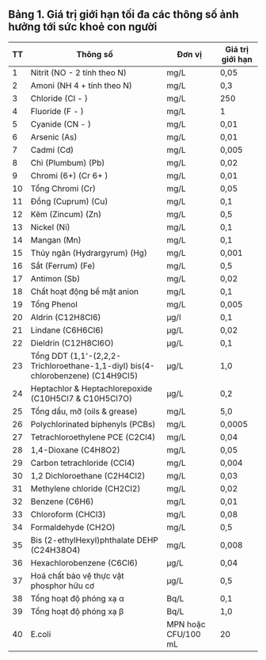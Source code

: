 ## Bảng 1. Giá trị giới hạn tối đa các thông số ảnh hưởng tới sức khoẻ con người

|   TT | Thông số                    | Đơn vị   | Giá trị giới hạn   |
|------|-----------------------------|----------|--------------------|
|    1 | Nitrit (NO - 2 tính theo N) | mg/L     | 0,05               |
|    2 | Amoni (NH 4 + tính theo N)  | mg/L     | 0,3                |
|    3 | Chloride (Cl - )            | mg/L     | 250                |
|    4 | Fluoride (F - )             | mg/L     | 1                  |
|   5 | Cyanide (CN - )                                                                 | mg/L                | 0,01   |
|   6 | Arsenic (As)                                                                    | mg/L                | 0,01   |
|   7 | Cadmi (Cd)                                                                      | mg/L                | 0,005  |
|   8 | Chì (Plumbum) (Pb)                                                              | mg/L                | 0,02   |
|   9 | Chromi (6+) (Cr 6+ )                                                            | mg/L                | 0,01   |
|  10 | Tổng Chromi (Cr)                                                                | mg/L                | 0,05   |
|  11 | Đồng (Cuprum) (Cu)                                                              | mg/L                | 0,1    |
|  12 | Kẽm (Zincum) (Zn)                                                               | mg/L                | 0,5    |
|  13 | Nickel (Ni)                                                                     | mg/L                | 0,1    |
|  14 | Mangan (Mn)                                                                     | mg/L                | 0,1    |
|  15 | Thủy ngân (Hydrargyrum) (Hg)                                                    | mg/L                | 0,001  |
|  16 | Sắt (Ferrum) (Fe)                                                               | mg/L                | 0,5    |
|  17 | Antimon (Sb)                                                                    | mg/L                | 0,02   |
|  18 | Chất hoạt động bề mặt anion                                                     | mg/L                | 0,1    |
|  19 | Tổng Phenol                                                                     | mg/L                | 0,005  |
|  20 | Aldrin (C12H8Cl6)                                                               | µg/l                | 0,1    |
|  21 | Lindane (C6H6Cl6)                                                               | µg/L                | 0,02   |
|  22 | Dieldrin (C12H8Cl6O)                                                            | µg/L                | 0,1    |
|  23 | Tổng DDT (1,1'-(2,2,2-Trichloroethane-1,1-diyl) bis(4-chlorobenzene) (C14H9Cl5) | µg/L                | 1,0    |
|  24 | Heptachlor & Heptachlorepoxide (C10H5Cl7 & C10H5Cl7O)                           | µg/L                | 0,2    |
|  25 | Tổng dầu, mỡ (oils & grease)                                                    | mg/L                | 5,0    |
|  26 | Polychlorinated biphenyls (PCBs)                                                | mg/L                | 0,0005 |
|  27 | Tetrachloroethylene PCE (C2Cl4)                                                 | mg/L                | 0,04   |
|  28 | 1,4-Dioxane (C4H8O2)                                                            | mg/L                | 0,05   |
|  29 | Carbon tetrachloride (CCl4)                                                     | mg/L                | 0,004  |
|  30 | 1,2 Dichloroethane (C2H4Cl2)                                                    | mg/L                | 0,03   |
|  31 | Methylene chloride (CH2Cl2)                                                     | mg/L                | 0,02   |
|  32 | Benzene (C6H6)                                                                  | mg/L                | 0,01   |
|  33 | Chloroform (CHCl3)                                                              | mg/L                | 0,08   |
|  34 | Formaldehyde (CH2O)                                                             | mg/L                | 0,5    |
|  35 | Bis (2-ethylHexyl)phthalate DEHP (C24H38O4)                                     | mg/L                | 0,008  |
|  36 | Hexachlorobenzene (C6Cl6)                                                       | µg/L                | 0,04   |
|  37 | Hoá chất bảo vệ thực vật phosphor hữu cơ                                        | µg/L                | 0,5    |
|  38 | Tổng hoạt độ phóng xạ α                                                         | Bq/L                | 0,1    |
|  39 | Tổng hoạt độ phóng xạ β                                                         | Bq/L                | 1,0    |
|  40 | E.coli                                                                          | MPN hoặc CFU/100 mL | 20     |